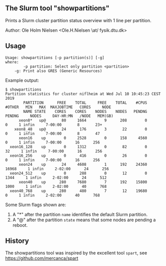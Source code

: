 The Slurm tool "showpartitions"
-------------------------------

Prints a Slurm cluster partition status overview with 1 line per partition.

Author: Ole Holm Nielsen <Ole.H.Nielsen \at/ fysik.dtu.dk>

Usage
-----

```
Usage: showpartitions [-p partition(s)] [-g]
where:
        -p partition: Select only partition <partition>
	-g: Print also GRES (Generic Resources)
```

Example output:

```
$ showpartitions 
Partition statistics for cluster niflheim at Wed Jul 10 10:45:23 CEST 2019
        PARTITION      FREE    TOTAL     FREE    TOTAL    #CPUS   #OTHER   MIN   MAX  MAXJOBTIME   CORES     NODE
        NAME STATE    CORES    CORES    NODES    NODES   PENDNG   PENDNG     NODES     DAY-HR:MN   /NODE   MEM(GB)
      xeon8*   up@       80     1664        9      208        0        0     1 infin     7-00:00       8       23+
    xeon8_48   up@       24      176        3       22        0        0     1 infin     7-00:00       8       47 
      xeon16    up        0     2528        0      158     4560        0     1 infin     7-00:00      16      256 
  xeon16_128    up        0     1312        0       82        0       32     1 infin     7-00:00      16      256 
  xeon16_256    up        0      416        0       26        0        0     1 infin     7-00:00      16      256 
      xeon24    up       24     4608        1      192    24360    16968     1 infin     2-02:00      24      256 
  xeon24_512    up        0      288        0       12        0     1344     1 infin     2-02:00      24      512 
      xeon40    up      280     7680        7      192    15800     1000     1 infin     2-02:00      40      768 
  xeon40_768    up      280      480        7       12    19680        0     1 infin     2-02:00      40      768 
```

Some Slurm flags shown are:

1. A "\*" after the partition ```name``` identifies the default Slurm partition.
2. A "@" after the partition ```state``` means that some nodes are pending a reboot.

History
-------

The showpartitions tool was inspired by the excellent tool ```spart```, see https://github.com/mercanca/spart
